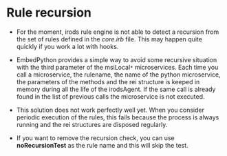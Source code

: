 # Rule recursion #

  * For the moment, irods rule engine is not able to detect a recursion from the set of rules defined in the _core.irb_ file. This may happen quite quickly if you work a lot with hooks.

  * EmbedPython provides a simple way to avoid some recursive situation with the third parameter of the msiLocal`*` microservices. Each time you call a microservice, the rulename, the name of the python microservice, the parameters of the methods and the rei structure is keeped in memory during all the life of the irodsAgent. If the same call is already found in the list of previous calls the microservice is not executed.

  * This solution does not work perfectly well yet. When you consider periodic execution of the rules, this fails because the process is always running and the rei structures are disposed regularly.

  * If you want to remove the recursion check, you can use **noRecursionTest** as the rule name and this will skip the test.